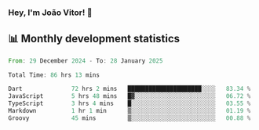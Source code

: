 ### Hey, I'm João Vitor! 👋

<!--
**joaovitorcf97/joaovitorcf97** is a ✨ _special_ ✨ repository because its `README.md` (this file) appears on your GitHub profile.

Here are some ideas to get you started:

- 🔭 I’m currently working on ...
- 🌱 I’m currently learning ...
- 👯 I’m looking to collaborate on ...
- 🤔 I’m looking for help with ...
- 💬 Ask me about ...
- 📫 How to reach me: ...
- 😄 Pronouns: ...
- ⚡ Fun fact: ...
-->
## 📊 Monthly development statistics

<!--START_SECTION:waka-->

```rust
From: 29 December 2024 - To: 28 January 2025

Total Time: 86 hrs 13 mins

Dart              72 hrs 2 mins   █████████████████████░░░░   83.34 %
JavaScript        5 hrs 48 mins   █▓░░░░░░░░░░░░░░░░░░░░░░░   06.72 %
TypeScript        3 hrs 4 mins    █░░░░░░░░░░░░░░░░░░░░░░░░   03.55 %
Markdown          1 hr 1 min      ▒░░░░░░░░░░░░░░░░░░░░░░░░   01.19 %
Groovy            45 mins         ▒░░░░░░░░░░░░░░░░░░░░░░░░   00.88 %
```

<!--END_SECTION:waka-->
